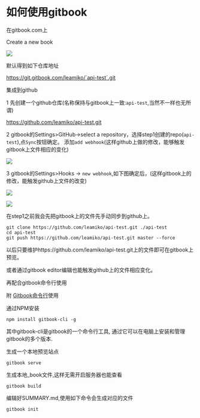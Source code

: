# 如何使用gitbook

在gitbook.com上

Create a new book

![](http://octas1bqx.bkt.clouddn.com/fb87b834b0d976fc030458cea59b4737.png)

默认得到如下仓库地址

https://git.gitbook.com/leamiko/`api-test`.git

集成到github

1 先创建一个github仓库(名称保持与gitbook上一致:`api-test`,当然不一样也无所谓)

https://github.com/leamiko/api-test.git

2 gitbook的Settings>GitHub->select a repository，选择step1创建的repo(`api-test`),点`Sync`按钮确定。
添加`add webhook`(这样github上做的修改，能够触发gitbook上文件相应的变化)

![](http://octas1bqx.bkt.clouddn.com/cf82c5777b644cb7296fc353a43563cb.png)

3 gitbook的Settings>Hooks -> `new webhook`,如下图确定后，(这样gitbook上的修改，能触发github上文件的改变)

![](http://octas1bqx.bkt.clouddn.com/321d6d7fa158679eaa849d22e53aa042.png)

![](http://octas1bqx.bkt.clouddn.com/9f88d0fcc6fb70fe6e39b73083e7feda.png)

在step1之前我会先把gitbook上的文件先手动同步到github上。

```
git clone https://github.com/leamiko/api-test.git ./api-test
cd api-test
git push https://github.com/leamiko/api-test.git master --force
```

以后只要维护https://github.com/leamiko/api-test.git上的文件即可在gitbook上预览。

或者通过gitbook editor编辑也能触发github上的文件相应变化。

再配合gitbook命令行使用

附 [Gitbook命令行](https://github.com/GitbookIO/gitbook/blob/master/docs/setup.md)使用

通过NPM安装

```
npm install gitbook-cli -g
```

其中gitbook-cli是gitbook的一个命令行工具, 通过它可以在电脑上安装和管理gitbook的多个版本.

生成一个本地预览站点

```
gitbook serve
```

生成本地_book文件,这样无需开启服务器也能查看

```
gitbook build
```

编辑好SUMMARY.md,使用如下命令会生成对应的文件
```
gitbook init
```
